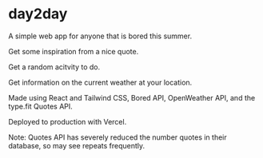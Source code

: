 # day2day
A simple web app for anyone that is bored this summer.

Get some inspiration from a nice quote.

Get a random acitvity to do.

Get information on the current weather at your location.

Made using React and Tailwind CSS, Bored API, OpenWeather API, and the type.fit Quotes API. 

Deployed to production with Vercel.

Note: Quotes API has severely reduced the number quotes in their database, so may see repeats frequently.
